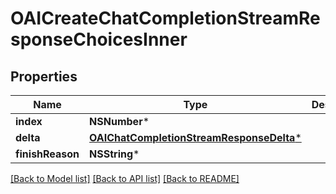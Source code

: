 # OAICreateChatCompletionStreamResponseChoicesInner

## Properties
Name | Type | Description | Notes
------------ | ------------- | ------------- | -------------
**index** | **NSNumber*** |  | [optional] 
**delta** | [**OAIChatCompletionStreamResponseDelta***](OAIChatCompletionStreamResponseDelta.md) |  | [optional] 
**finishReason** | **NSString*** |  | [optional] 

[[Back to Model list]](../README.md#documentation-for-models) [[Back to API list]](../README.md#documentation-for-api-endpoints) [[Back to README]](../README.md)



